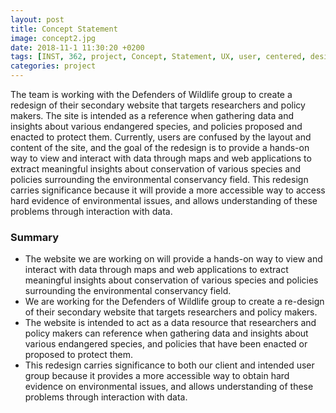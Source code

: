 ```yaml
---
layout: post
title: Concept Statement
image: concept2.jpg
date: 2018-11-1 11:30:20 +0200
tags: [INST, 362, project, Concept, Statement, UX, user, centered, design, defenders, wildlife]
categories: project
---
```


 The team is working with the Defenders of Wildlife group to create a redesign of their secondary website that targets researchers and policy makers. The site is intended as a reference when gathering data and insights about various endangered species, and policies proposed and enacted to protect them. Currently, users are confused by the layout and content of the site, and the goal of the redesign is to provide a hands-on way to view and interact with data through maps and web applications to extract meaningful insights about conservation of various species and policies surrounding the environmental conservancy field. This redesign carries significance because it will provide a more accessible way to access hard evidence of environmental issues, and allows understanding of these problems through interaction with data.



### Summary

- The website we are working on will provide a hands-on way to view and interact with data through maps and web applications to extract meaningful insights about conservation of various species and policies surrounding the environmental conservancy field. 
- We are working for the Defenders of Wildlife group to create a re-design of their secondary website that targets researchers and policy makers.
- The website is intended to act as a data resource that researchers and policy makers can reference when gathering data and insights about various endangered species, and policies that have been enacted or proposed to protect them.
- This redesign carries significance to both our client and intended user group because it provides a more accessible way to obtain hard evidence on environmental issues, and allows understanding of these problems through interaction with data.
